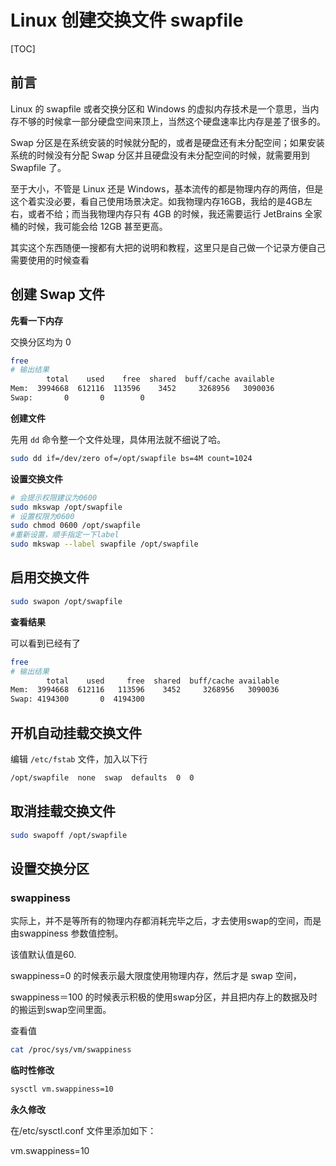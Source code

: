 # Linux 创建交换文件 swapfile

[TOC]

## 前言

Linux 的 swapfile 或者交换分区和 Windows 的虚拟内存技术是一个意思，当内存不够的时候拿一部分硬盘空间来顶上，当然这个硬盘速率比内存是差了很多的。

Swap 分区是在系统安装的时候就分配的，或者是硬盘还有未分配空间；如果安装系统的时候没有分配 Swap 分区并且硬盘没有未分配空间的时候，就需要用到 Swapfile 了。

至于大小，不管是 Linux 还是 Windows，基本流传的都是物理内存的两倍，但是这个着实没必要，看自己使用场景决定。如我物理内存16GB，我给的是4GB左右，或者不给；而当我物理内存只有 4GB 的时候，我还需要运行 JetBrains 全家桶的时候，我可能会给 12GB 甚至更高。

其实这个东西随便一搜都有大把的说明和教程，这里只是自己做一个记录方便自己需要使用的时候查看



## 创建 Swap 文件

**先看一下内存**

交换分区均为 0

```bash
free
# 输出结果
        total    used    free  shared  buff/cache available
Mem:  3994668  612116  113596    3452     3268956   3090036
Swap:       0       0        0
```



**创建文件**

先用 `dd` 命令整一个文件处理，具体用法就不细说了哈。

```bash
sudo dd if=/dev/zero of=/opt/swapfile bs=4M count=1024
```

**设置交换文件**

```bash
# 会提示权限建议为0600
sudo mkswap /opt/swapfile
# 设置权限为0600
sudo chmod 0600 /opt/swapfile
#重新设置，顺手指定一下label
sudo mkswap --label swapfile /opt/swapfile
```



## 启用交换文件

```bash
sudo swapon /opt/swapfile
```

**查看结果**

可以看到已经有了

```bash
free
# 输出结果
        total    used     free  shared  buff/cache available
Mem:  3994668  612116   113596    3452     3268956   3090036
Swap: 4194300       0  4194300
```



## 开机自动挂载交换文件

编辑 `/etc/fstab` 文件，加入以下行

```bash
/opt/swapfile  none  swap  defaults  0  0
```



## 取消挂载交换文件

```bash
sudo swapoff /opt/swapfile
```



## 设置交换分区

### swappiness

实际上，并不是等所有的物理内存都消耗完毕之后，才去使用swap的空间，而是由swappiness 参数值控制。

该值默认值是60.

swappiness=0 的时候表示最大限度使用物理内存，然后才是 swap 空间，

swappiness＝100 的时候表示积极的使用swap分区，并且把内存上的数据及时的搬运到swap空间里面。

查看值

```bash
cat /proc/sys/vm/swappiness
```

**临时性修改**

```bash
sysctl vm.swappiness=10
```

**永久修改**

在/etc/sysctl.conf 文件里添加如下：

vm.swappiness=10
